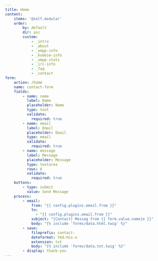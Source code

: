 ```yaml
---
title: Home
content:
    items: '@self.modular'
    order:
        by: default
        dir: asc
        custom:
            - _intro
            - _about
            - _xmpp-info
            - _kodeim-info
            - _xmpp-stats
            - _irc-info
            - _faq
            - _contact
form:
    action: /home
    name: contact-form
    fields:
        - name: name
          label: Name
          placeholder: Name
          type: text
          validate:
            required: true
        - name: email
          label: Email
          placeholder: Email
          type: email
          validate:
            required: true
        - name: message
          label: Message
          placeholder: Message
          type: textarea
          rows: 6
          validate:
            required: true
    buttons:
        - type: submit
          value: Send Message
    process:
        - email:
            from: "{{ config.plugins.email.from }}"
            to:
              - "{{ config.plugins.email.from }}"
            subject: "[Contact] Messag from {{ form.value.name|e }}"
            body: "{% include 'forms/data.html.twig' %}"
        - save:
            fileprefix: contact-
            dateformat: Ymd-His-u
            extension: txt
            body: "{% include 'forms/data.txt.twig' %}"
        - display: thank-you
---
```

